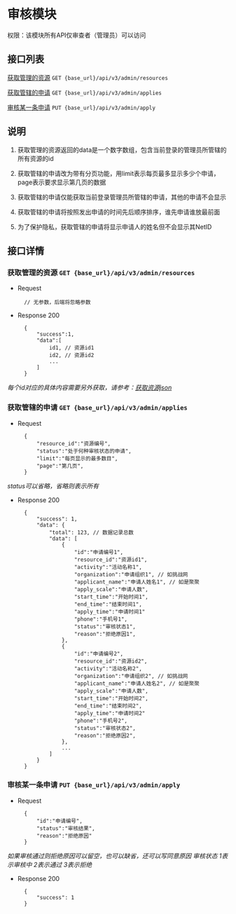# 审核模块

权限：该模块所有API仅审查者（管理员）可以访问

## 接口列表

[获取管理的资源](#get_resources) `GET {base_url}/api/v3/admin/resources`

[获取管辖的申请](#get_applyies) `GET {base_url}/api/v3/admin/applies`

[审核某一条申请](#put_apply) `PUT {base_url}/api/v3/admin/apply`

## 说明

1. 获取管理的资源返回的data是一个数字数组，包含当前登录的管理员所管辖的所有资源的id

2. 获取管辖的申请改为带有分页功能，用limit表示每页最多显示多少个申请，page表示要求显示第几页的数据

3. 获取管辖的申请仅能获取当前登录管理员所管辖的申请，其他的申请不会显示

4. 获取管辖的申请将按照发出申请的时间先后顺序排序，谁先申请谁放最前面

5. 为了保护隐私，获取管辖的申请将显示申请人的姓名但不会显示其NetID

## 接口详情

<a name="get_resources"></a>

### 获取管理的资源 `GET {base_url}/api/v3/admin/resources`

+ Request

        // 无参数，后端将忽略参数

+ Response 200

        {
            "success":1,
            "data":[
                id1, // 资源id1
                id2, // 资源id2
                ...
            ]
        }

_每个id对应的具体内容需要另外获取，请参考：[获取资源json](https://git.tiaozhan.com/tiaozhan-dev/apply3/blob/dev/docs/static.md#get_resource_json)_

<a name="get_applyies"></a>

### 获取管辖的申请 `GET {base_url}/api/v3/admin/applies`

+ Request

        {
            "resource_id":"资源编号",
            "status":"处于何种审核状态的申请",
            "limit":"每页显示的最多数目",
            "page":"第几页",
        }

_status可以省略，省略则表示所有_

+ Response 200

        {
            "success": 1,
            "data": {
                "total": 123, // 数据记录总数
                "data": [
                    {
                        "id":"申请编号1",
                        "resource_id":"资源id1",
                        "activity":"活动名称1",
                        "organization":"申请组织1", // 如挑战网
                        "applicant_name":"申请人姓名1", // 如是聚聚
                        "apply_scale":"申请人数",
                        "start_time":"开始时间1",
                        "end_time":"结束时间1",
                        "apply_time":"申请时间1"
                        "phone":"手机号1",
                        "status":"审核状态1",
                        "reason":"拒绝原因1",
                    },
                    {
                        "id":"申请编号2",
                        "resource_id":"资源id2",
                        "activity":"活动名称2",
                        "organization":"申请组织2", // 如挑战网
                        "applicant_name":"申请人姓名2", // 如是聚聚
                        "apply_scale":"申请人数",
                        "start_time":"开始时间2",
                        "end_time":"结束时间2",
                        "apply_time":"申请时间2"
                        "phone":"手机号2",
                        "status":"审核状态2",
                        "reason":"拒绝原因2",
                    },
                    ...
                ]
            }
        }

<a name="put_apply"></a>

### 审核某一条申请 `PUT {base_url}/api/v3/admin/apply`

+ Request

        {
            "id":"申请编号",
            "status":"审核结果",
            "reason":"拒绝原因"
        }

_如果审核通过则拒绝原因可以留空，也可以缺省，还可以写同意原因_
_审核状态 1表示审核中 2表示通过 3表示拒绝_

+ Response 200

        {
            "success": 1
        }